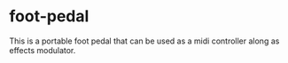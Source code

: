 # foot-pedal

This is a portable foot pedal that can be used as a midi controller along as effects modulator.
